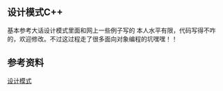 ## 设计模式C++
基本参考大话设计模式里面和网上一些例子写的
本人水平有限，代码写得不咋的，欢迎修改。不过这过程走了很多面向对象编程的坑嘿嘿！！

## 参考资料
[设计模式](https://www.runoob.com/design-pattern/design-pattern-tutorial.html)
